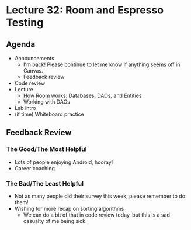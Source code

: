 # Lecture 32: Room and Espresso Testing

## Agenda

- Announcements
    - I'm back! Please continue to let me know if anything seems off in Canvas.
    - Feedback review
- Code review
- Lecture
    - How Room works: Databases, DAOs, and Entities
    - Working with DAOs
- Lab intro
- (if time) Whiteboard practice

## Feedback Review

### The Good/The Most Helpful

- Lots of people enjoying Android, hooray!
- Career coaching

### The Bad/The Least Helpful

- Not as many people did their survey this week; please remember to do them!
- Wishing for more recap on sorting algorithms
    - We can do a bit of that in code review today, but this is a sad casualty of me being sick.
